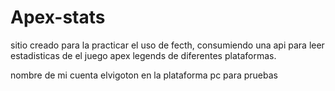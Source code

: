# Apex-stats
sitio creado para la practicar el uso de fecth, consumiendo una api para 
leer estadisticas de el juego apex legends de diferentes plataformas.

nombre de mi cuenta elvigoton en la plataforma pc para pruebas 
